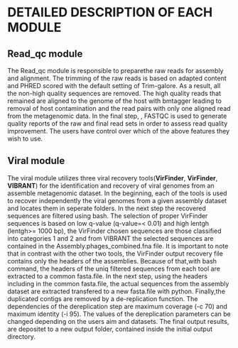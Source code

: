 # DETAILED DESCRIPTION OF EACH MODULE

## Read_qc module

The Read_qc module is responsible to preparethe raw reads for assembly and alignment. The trimming of the raw reads is based on adapted content and PHRED scored with the default setting of Trim-galore. As a result, all the non-high quality sequences are removed. The high quality reads that remained are aligned to the genome of the host with bmtagger leading to removal of host contamination and the read pairs with only one aligned read from the metagenomic data. In the final step, , FASTQC is used to generate quality reports of the raw and final read sets in order to assess read quality improvement. The users have control over which of the above features they wish to use.


## Viral module
The viral module utilizes three viral recovery tools(**VirFinder**, **VirFinder**, **VIBRANT**) for the identification and recovery of viral genomes from an assemble metagenomic dataset. In the beginning, each of the tools is used to recover independently the viral genomes from a given assembly dataset and locates them in seperate folders.  In the next step the recovered sequences are filtered using bash. The selection of proper VirFinder sequences is based on low q-value (q-value=< 0.01) and high lentgh (lentgh>= 1000 bp), the VirFinder chosen sequences are those classified into categories 1 and 2 and from VIBRANT the selected sequences are contained in the Assembly.phages_combined.fna file. It is important to note that in contrast with the other two tools, the VirFinder output recovery file contains only the headers of the assemblies. Because of that,with bash command, the headers of the uniq filtered sequences from each tool are extracted to a common fasta.file. In the next step, using the headers including in the common fasta.file,  the actual sequences from the assembly dataset are extracted transfered to a new fasta.file with python. Finally,the duplicated contigs are removed by a de-replication function. The dependencies of the dereplication step are  maximum coverage (-c 70) and maximum identity (-i 95). The values of the dereplication parameters can be changed depending on the users aim and datasets. The final output results, are depositet to a new output folder, contained inside the initial output directory.
